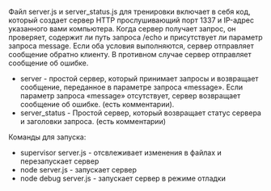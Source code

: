Файл server.js и server_status.js для тренировки включает в себя код, который создает сервер HTTP прослушивающий порт 1337 и IP-адрес указанного вами компьютера. Когда сервер получает запрос, он проверяет, содержит ли путь запроса /echo и присутствует ли параметр запроса message. Если оба условия выполняются, сервер отправляет сообщение обратно клиенту. В противном случае сервер отправляет сообщение об ошибке.

- server - простой сервер, который принимает запросы и возвращает сообщение, переданное в параметре запроса «message». Если параметр запроса «message» отсутствует, сервер возвращает сообщение об ошибке. (есть комментарии).
- server_status - Простой сервер, который возвращает статус сервера и заголовки запроса. (есть комментарии)

Команды для запуска:

- supervisor server.js - отсвлеживает изменения в файлах и перезапускает сервер
- node server.js - запускает сервер
- node debug server.js - запускает сервер в режиме отладки

